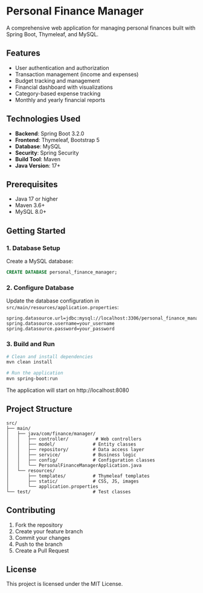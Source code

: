 # Personal Finance Manager

A comprehensive web application for managing personal finances built with Spring Boot, Thymeleaf, and MySQL.

## Features

- User authentication and authorization
- Transaction management (income and expenses)
- Budget tracking and management
- Financial dashboard with visualizations
- Category-based expense tracking
- Monthly and yearly financial reports

## Technologies Used

- **Backend**: Spring Boot 3.2.0
- **Frontend**: Thymeleaf, Bootstrap 5
- **Database**: MySQL
- **Security**: Spring Security
- **Build Tool**: Maven
- **Java Version**: 17+

## Prerequisites

- Java 17 or higher
- Maven 3.6+
- MySQL 8.0+

## Getting Started

### 1. Database Setup

Create a MySQL database:
```sql
CREATE DATABASE personal_finance_manager;
```

### 2. Configure Database

Update the database configuration in `src/main/resources/application.properties`:
```properties
spring.datasource.url=jdbc:mysql://localhost:3306/personal_finance_manager
spring.datasource.username=your_username
spring.datasource.password=your_password
```

### 3. Build and Run

```bash
# Clean and install dependencies
mvn clean install

# Run the application
mvn spring-boot:run
```

The application will start on http://localhost:8080

## Project Structure

```
src/
├── main/
│   ├── java/com/finance/manager/
│   │   ├── controller/          # Web controllers
│   │   ├── model/              # Entity classes
│   │   ├── repository/         # Data access layer
│   │   ├── service/            # Business logic
│   │   ├── config/             # Configuration classes
│   │   └── PersonalFinanceManagerApplication.java
│   └── resources/
│       ├── templates/          # Thymeleaf templates
│       ├── static/             # CSS, JS, images
│       └── application.properties
└── test/                       # Test classes
```

## Contributing

1. Fork the repository
2. Create your feature branch
3. Commit your changes
4. Push to the branch
5. Create a Pull Request

## License

This project is licensed under the MIT License.
